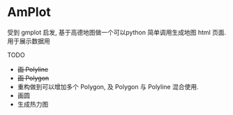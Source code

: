 # AmPlot

   受到 gmplot 启发, 基于高德地图做一个可以python 简单调用生成地图 html 页面. 用于展示数据用
   
TODO

* ~~画 Polyline~~
* ~~画 Polygon~~
* 重构做到可以增加多个 Polygon, 及 Polygon 与 Polyline 混合使用.
* 画圆
* 生成热力图


